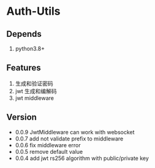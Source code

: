 # Auth-Utils
## Depends
1. python3.8+
## Features
1. 生成和验证密码
2. jwt 生成和编解码
3. jwt middleware
## Version
- 0.0.9 JwtMiddleware can work with websocket
- 0.0.7 add not validate prefix to middleware
- 0.0.6 fix middleware error
- 0.0.5 remove default value
- 0.0.4 add jwt rs256 algorithm with  public/private key